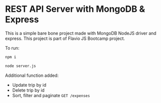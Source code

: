 # REST API Server with MongoDB & Express

This is a simple bare bone project made with MongoDB NodeJS driver and express. This project is part of Flavio JS Bootcamp project.

To run:

```sh
npm i

node server.js
```

Additional function added:

- Update trip by id
- Delete trip by id
- Sort, filter and paginate `GET /expenses`

